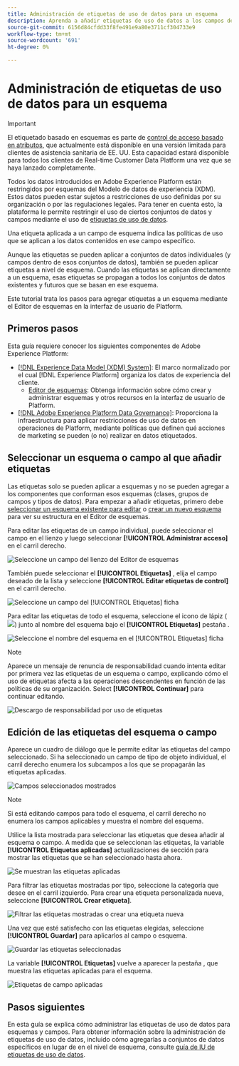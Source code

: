 ```yaml
---
title: Administración de etiquetas de uso de datos para un esquema
description: Aprenda a añadir etiquetas de uso de datos a los campos de esquema del Modelo de datos de experiencia (XDM) en la interfaz de usuario de Adobe Experience Platform.
source-git-commit: 6156d84cfdd33f8fe491e9a80e3711cf304733e9
workflow-type: tm+mt
source-wordcount: '691'
ht-degree: 0%

---
```


# Administración de etiquetas de uso de datos para un esquema

>[!IMPORTANT]
>
>El etiquetado basado en esquemas es parte de [control de acceso basado en atributos](../../access-control/abac/overview.md), que actualmente está disponible en una versión limitada para clientes de asistencia sanitaria de EE. UU. Esta capacidad estará disponible para todos los clientes de Real-time Customer Data Platform una vez que se haya lanzado completamente.

Todos los datos introducidos en Adobe Experience Platform están restringidos por esquemas del Modelo de datos de experiencia (XDM). Estos datos pueden estar sujetos a restricciones de uso definidas por su organización o por las regulaciones legales. Para tener en cuenta esto, la plataforma le permite restringir el uso de ciertos conjuntos de datos y campos mediante el uso de [etiquetas de uso de datos](../../data-governance/labels/overview.md).

Una etiqueta aplicada a un campo de esquema indica las políticas de uso que se aplican a los datos contenidos en ese campo específico.

Aunque las etiquetas se pueden aplicar a conjuntos de datos individuales (y campos dentro de esos conjuntos de datos), también se pueden aplicar etiquetas a nivel de esquema. Cuando las etiquetas se aplican directamente a un esquema, esas etiquetas se propagan a todos los conjuntos de datos existentes y futuros que se basan en ese esquema.

Este tutorial trata los pasos para agregar etiquetas a un esquema mediante el Editor de esquemas en la interfaz de usuario de Platform.

## Primeros pasos

Esta guía requiere conocer los siguientes componentes de Adobe Experience Platform:

* [[!DNL Experience Data Model (XDM) System]](../home.md): El marco normalizado por el cual [!DNL Experience Platform] organiza los datos de experiencia del cliente.
   * [Editor de esquemas](../ui/overview.md): Obtenga información sobre cómo crear y administrar esquemas y otros recursos en la interfaz de usuario de Platform.
* [[!DNL Adobe Experience Platform Data Governance]](../../data-governance/home.md): Proporciona la infraestructura para aplicar restricciones de uso de datos en operaciones de Platform, mediante políticas que definen qué acciones de marketing se pueden (o no) realizar en datos etiquetados.

## Seleccionar un esquema o campo al que añadir etiquetas

Las etiquetas solo se pueden aplicar a esquemas y no se pueden agregar a los componentes que conforman esos esquemas (clases, grupos de campos y tipos de datos). Para empezar a añadir etiquetas, primero debe [seleccionar un esquema existente para editar](../ui/resources/schemas.md#edit) o [crear un nuevo esquema](../ui/resources/schemas.md#create) para ver su estructura en el Editor de esquemas.

Para editar las etiquetas de un campo individual, puede seleccionar el campo en el lienzo y luego seleccionar **[!UICONTROL Administrar acceso]** en el carril derecho.

![Seleccione un campo del lienzo del Editor de esquemas](../images/tutorials/labels/manage-access.png)

También puede seleccionar el **[!UICONTROL Etiquetas]** , elija el campo deseado de la lista y seleccione **[!UICONTROL Editar etiquetas de control]** en el carril derecho.

![Seleccione un campo del [!UICONTROL Etiquetas] ficha](../images/tutorials/labels/select-field-on-labels-tab.png)

Para editar las etiquetas de todo el esquema, seleccione el icono de lápiz (![](../images/tutorials/labels/pencil-icon.png)) junto al nombre del esquema bajo el **[!UICONTROL Etiquetas]** pestaña .

![Seleccione el nombre del esquema en el [!UICONTROL Etiquetas] ficha](../images/tutorials/labels/select-schema-on-labels-tab.png)

>[!NOTE]
>
>Aparece un mensaje de renuncia de responsabilidad cuando intenta editar por primera vez las etiquetas de un esquema o campo, explicando cómo el uso de etiquetas afecta a las operaciones descendentes en función de las políticas de su organización. Select **[!UICONTROL Continuar]** para continuar editando.
>
>![Descargo de responsabilidad por uso de etiquetas](../images/tutorials/labels/disclaimer.png)

## Edición de las etiquetas del esquema o campo

Aparece un cuadro de diálogo que le permite editar las etiquetas del campo seleccionado. Si ha seleccionado un campo de tipo de objeto individual, el carril derecho enumera los subcampos a los que se propagarán las etiquetas aplicadas.

![Campos seleccionados mostrados](../images/tutorials/labels/edit-labels.png)

>[!NOTE]
>
>Si está editando campos para todo el esquema, el carril derecho no enumera los campos aplicables y muestra el nombre del esquema.

Utilice la lista mostrada para seleccionar las etiquetas que desea añadir al esquema o campo. A medida que se seleccionan las etiquetas, la variable **[!UICONTROL Etiquetas aplicadas]** actualizaciones de sección para mostrar las etiquetas que se han seleccionado hasta ahora.

![Se muestran las etiquetas aplicadas](../images/tutorials/labels/applied-labels.png)

Para filtrar las etiquetas mostradas por tipo, seleccione la categoría que desee en el carril izquierdo. Para crear una etiqueta personalizada nueva, seleccione **[!UICONTROL Crear etiqueta]**.

![Filtrar las etiquetas mostradas o crear una etiqueta nueva](../images/tutorials/labels/filter-and-create-custom.png)

Una vez que esté satisfecho con las etiquetas elegidas, seleccione **[!UICONTROL Guardar]** para aplicarlos al campo o esquema.

![Guardar las etiquetas seleccionadas](../images/tutorials/labels/save-labels.png)

La variable **[!UICONTROL Etiquetas]** vuelve a aparecer la pestaña , que muestra las etiquetas aplicadas para el esquema.

![Etiquetas de campo aplicadas](../images/tutorials/labels/field-labels-added.png)

## Pasos siguientes

En esta guía se explica cómo administrar las etiquetas de uso de datos para esquemas y campos. Para obtener información sobre la administración de etiquetas de uso de datos, incluido cómo agregarlas a conjuntos de datos específicos en lugar de en el nivel de esquema, consulte [guía de IU de etiquetas de uso de datos](../../data-governance/labels/user-guide.md).
